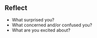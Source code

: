 ## Reflect

* What surprised you?
* What concerned and/or confused you?
* What are you excited about?
